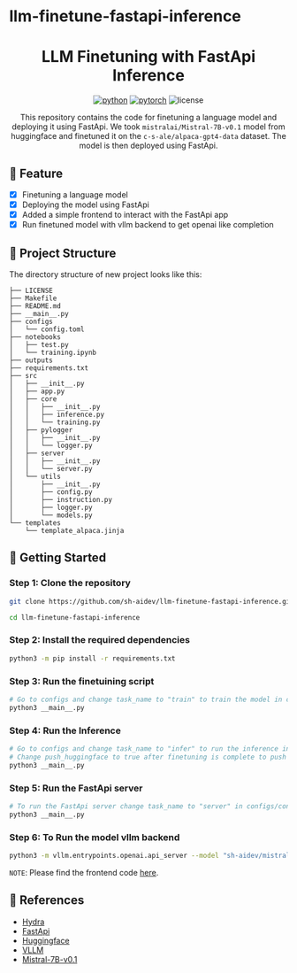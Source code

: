 # llm-finetune-fastapi-inference

<div align="center">

# LLM Finetuning with FastApi Inference

[![python](https://img.shields.io/badge/-Python_%7C_3.10-blue?logo=python&logoColor=white)](https://github.com/pre-commit/pre-commit)
[![pytorch](https://img.shields.io/badge/PyTorch_2.0+-ee4c2c?logo=pytorch&logoColor=white)](https://pytorch.org/get-started/locally/)
![license](https://img.shields.io/badge/License-MIT-green?logo=mit&logoColor=white)

This repository contains the code for finetuning a language model and deploying it using FastApi. We took `mistralai/Mistral-7B-v0.1` model from huggingface and finetuned it on the `c-s-ale/alpaca-gpt4-data` dataset. The model is then deployed using FastApi.

</div>

## 📌 Feature
- [x] Finetuning a language model
- [x] Deploying the model using FastApi
- [x] Added a simple frontend to interact with the FastApi app
- [x] Run finetuned model with vllm backend to get openai like completion

## 📁  Project Structure
The directory structure of new project looks like this:

```
├── LICENSE
├── Makefile
├── README.md
├── __main__.py
├── configs
│   └── config.toml
├── notebooks
│   ├── test.py
│   └── training.ipynb
├── outputs
├── requirements.txt
├── src
│   ├── __init__.py
│   ├── app.py
│   ├── core
│   │   ├── __init__.py
│   │   ├── inference.py
│   │   └── training.py
│   ├── pylogger
│   │   ├── __init__.py
│   │   └── logger.py
│   ├── server
│   │   ├── __init__.py
│   │   └── server.py
│   └── utils
│       ├── __init__.py
│       ├── config.py
│       ├── instruction.py
│       ├── logger.py
│       └── models.py
└── templates
    └── template_alpaca.jinja
```

## 🚀 Getting Started
### Step 1: Clone the repository
```bash
git clone https://github.com/sh-aidev/llm-finetune-fastapi-inference.git

cd llm-finetune-fastapi-inference
```
### Step 2: Install the required dependencies
```bash
python3 -m pip install -r requirements.txt
```

### Step 3: Run the finetuining script
```bash
# Go to configs and change task_name to "train" to train the model in config.toml
python3 __main__.py
```
### Step 4: Run the Inference
```bash
# Go to configs and change task_name to "infer" to run the inference in config.toml
# Change push_huggingface to true after finetuning is complete to push the model to huggingface
python3 __main__.py
```

### Step 5: Run the FastApi server
```bash
# To run the FastApi server change task_name to "server" in configs/config.toml
python3 __main__.py
```
### Step 6: To Run the model vllm backend
```bash
python3 -m vllm.entrypoints.openai.api_server --model "sh-aidev/mistral-7b-v0.1-alpaca-chat" --chat-template ./templates/template_alpaca.jinja --max-model-len 512
```
`NOTE`: Please find the frontend code [here](https://github.com/sh-aidev/openai-chat-clone.git).

## 📜  References
- [Hydra](https://hydra.cc/)
- [FastApi](https://fastapi.tiangolo.com/)
- [Huggingface](https://huggingface.co/)
- [VLLM](https://docs.vllm.ai/en/latest/)
- [Mistral-7B-v0.1](https://huggingface.co/mistralai/Mistral-7B-v0.1)